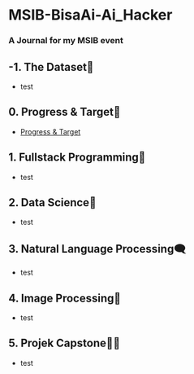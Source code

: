 # MSIB-BisaAi-Ai_Hacker
### A Journal for my MSIB event


## -1. The Dataset🧪
- test

## 0. Progress & Target🎯
- [Progress & Target](https://s.id/My-Progress-N-Target)

## 1. Fullstack Programming🤖
- test

## 2. Data Science🍞
- test

## 3. Natural Language Processing🗨
- test

## 4. Image Processing🤳
- test

## 5. Projek Capstone👨‍🏫
- test

